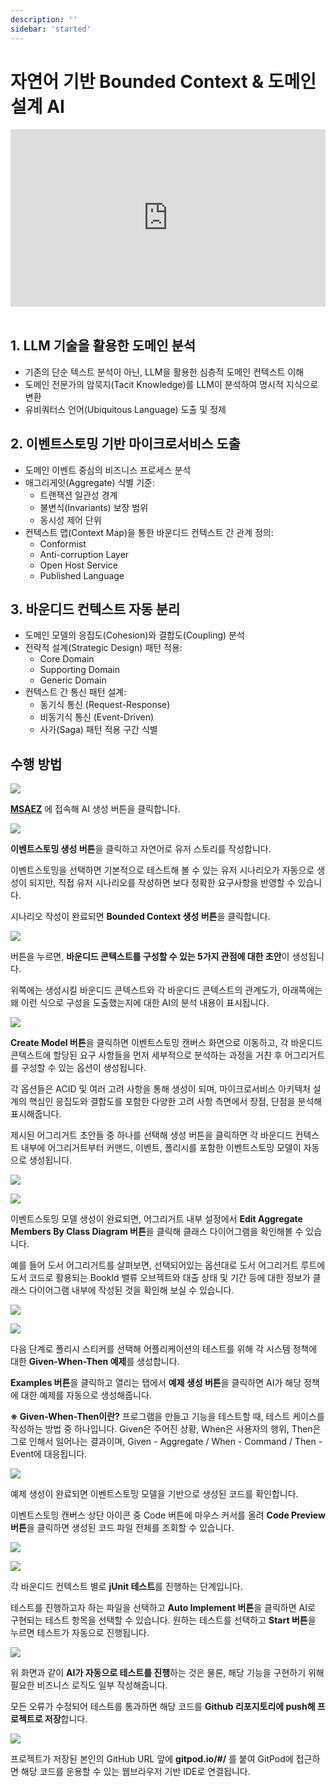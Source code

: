 ```yaml
---
description: ''
sidebar: 'started'
---
```


# 자연어 기반 Bounded Context & 도메인 설계 AI

<div style="position: relative; padding-bottom: 56.25%; padding-top: 0px; height: 0; overflow: hidden;">
	<iframe style="position: absolute; top: 0; left: 0; width: 100%; height: 100%;" 
        src="https://www.youtube.com/embed/M6vK9WtyLwQ" 
        frameborder="0" crolling="no" frameborder="none" allowfullscreen="">
    </iframe>
</div>
<br>

## 1. LLM 기술을 활용한 도메인 분석
- 기존의 단순 텍스트 분석이 아닌, LLM을 활용한 심층적 도메인 컨텍스트 이해
- 도메인 전문가의 암묵지(Tacit Knowledge)를 LLM이 분석하여 명시적 지식으로 변환
- 유비쿼터스 언어(Ubiquitous Language) 도출 및 정제

## 2. 이벤트스토밍 기반 마이크로서비스 도출
- 도메인 이벤트 중심의 비즈니스 프로세스 분석
- 애그리게잇(Aggregate) 식별 기준:
  - 트랜잭션 일관성 경계
  - 불변식(Invariants) 보장 범위
  - 동시성 제어 단위
- 컨텍스트 맵(Context Map)을 통한 바운디드 컨텍스트 간 관계 정의:
  - Conformist
  - Anti-corruption Layer
  - Open Host Service
  - Published Language

## 3. 바운디드 컨텍스트 자동 분리
- 도메인 모델의 응집도(Cohesion)와 결합도(Coupling) 분석
- 전략적 설계(Strategic Design) 패턴 적용:
  - Core Domain
  - Supporting Domain
  - Generic Domain
- 컨텍스트 간 통신 패턴 설계:
  - 동기식 통신 (Request-Response)
  - 비동기식 통신 (Event-Driven)
  - 사가(Saga) 패턴 적용 구간 식별

## 수행 방법

![](../../src/img/ai-gen-0.png)

[**MSAEZ**](https://www.msaez.io/) 에 접속해 AI 생성 버튼을 클릭합니다.

![](../../src/img/ai-gen-1.png)

**이벤트스토밍 생성 버튼**을 클릭하고 자연어로 유저 스토리를 작성합니다.

이벤트스토밍을 선택하면 기본적으로 테스트해 볼 수 있는 유저 시나리오가 자동으로 생성이 되지만, 직접 유저 시나리오를 작성하면 보다 정확한 요구사항을 반영할 수 있습니다.

시나리오 작성이 완료되면 **Bounded Context 생성 버튼**을 클릭합니다.

![](../../src/img/ai-gen-2.png)

버튼을 누르면, **바운디드 콘텍스트를 구성할 수 있는 5가지 관점에 대한 초안**이 생성됩니다.

위쪽에는 생성시킬 바운디드 콘텍스트와 각 바운디드 콘텍스트의 관계도가, 아래쪽에는 왜 이런 식으로 구성을 도출했는지에 대한 AI의 분석 내용이 표시됩니다.

![](../../src/img/ai-gen-3.png)

**Create Model 버튼**을 클릭하면 이벤트스토밍 캔버스 화면으로 이동하고, 각 바운디드 콘텍스트에 할당된 요구 사항들을 먼저 세부적으로 분석하는 과정을 거친 후 어그리거트를 구성할 수 있는 옵션이 생성됩니다.

각 옵션들은 ACID 및 여러 고려 사항을 통해 생성이 되며, 마이크로서비스 아키텍처 설계의 핵심인 응집도와 결합도를 포함한 다양한 고려 사항 측면에서 장점, 단점을 분석해 표시해줍니다.

제시된 어그리거트 초안들 중 하나를 선택해 생성 버튼을 클릭하면 각 바운디드 컨텍스트 내부에 어그리거트부터 커맨드, 이벤트, 폴리시를 포함한 이벤트스토밍 모델이 자동으로 생성됩니다.

<!-- ![](../../src/img/ai-gen-4.png)

생성된 이벤트스토밍 모델 -->

![](../../src/img/ai-gen-5.png)

![](../../src/img/ai-gen-6.png)

이벤트스토밍 모델 생성이 완료되면, 어그리거트 내부 설정에서 **Edit Aggregate Members By Class Diagram 버튼**을 클릭해 클래스 다이어그램을 확인해볼 수 있습니다.

예를 들어 도서 어그리거트를 살펴보면, 선택되어있는 옵션대로 도서 어그리거트 루트에 도서 코드로 활용되는 BookId 밸류 오브젝트와 대출 상태 및 기간 등에 대한 정보가 클래스 다이어그램 내부에 작성된 것을 확인해 보실 수 있습니다.

![](../../src/img/ai-gen-7.png)

![](../../src/img/ai-gen-8.png)

다음 단계로 폴리시 스티커를 선택해 어플리케이션의 테스트를 위해 각 시스템 정책에 대한 **Given-When-Then 예제**를 생성합니다.

**Examples 버튼**을 클릭하고 열리는 탭에서 **예제 생성 버튼**을 클릭하면 AI가 해당 정책에 대한 예제를 자동으로 생성해줍니다.

**※ Given-When-Then이란?** 
프로그램을 만들고 기능을 테스트할 때, 테스트 케이스를 작성하는 방법 중 하나입니다. Given은 주어진 상황, When은 사용자의 행위, Then은 그로 인해서 일어나는 결과이며, Given - Aggregate / When - Command / Then - Event에 대응됩니다.

![](../../src/img/ai-gen-9.png)

예제 생성이 완료되면 이벤트스토밍 모델을 기반으로 생성된 코드를 확인합니다.

이벤트스토밍 캔버스 상단 아이콘 중 Code 버튼에 마우스 커서를 올려 **Code Preview 버튼**을 클릭하면 생성된 코드 파일 전체를 조회할 수 있습니다.

![](../../src/img/ai-gen-10.png)

![](../../src/img/ai-gen-11.png)

각 바운디드 컨텍스트 별로 **jUnit 테스트**를 진행하는 단계입니다. 

테스트를 진행하고자 하는 파일을 선택하고 **Auto Implement 버튼**을 클릭하면 AI로 구현되는 테스트 항목을 선택할 수 있습니다. 원하는 테스트를 선택하고 **Start 버튼**을 누르면 테스트가 자동으로 진행됩니다.

![](../../src/img/ai-gen-12.png)

위 화면과 같이 **AI가 자동으로 테스트를 진행**하는 것은 물론, 해당 기능을 구현하기 위해 필요한 비즈니스 로직도 일부 작성해줍니다. 

모든 오류가 수정되어 테스트를 통과하면 해당 코드를 **Github 리포지토리에 push해 프로젝트로 저장**합니다.

![](../../src/img/ai-gen-13.png)

프로젝트가 저장된 본인의 GitHub URL 앞에 **gitpod.io/#/** 를 붙여 GitPod에 접근하면 해당 코드를 운용할 수 있는 웹브라우저 기반 IDE로 연결됩니다.

<style>
.mobile-view {
    display: none;
}

@media screen and (max-width: 499px) {
    .responsive-table {
        display: none;
    }

    .mobile-view {
        display: block;
    }

    .mobile-view div {
        font-size: 16px;
        font-weight: bold;
        margin-top:20px;
    }
}
</style>